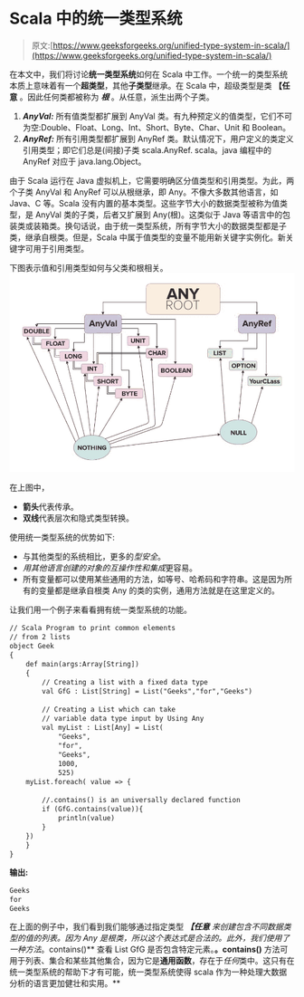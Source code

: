 # Scala 中的统一类型系统

> 原文:[https://www.geeksforgeeks.org/unified-type-system-in-scala/](https://www.geeksforgeeks.org/unified-type-system-in-scala/)

在本文中，我们将讨论**统一类型系统**如何在 Scala 中工作。一个统一的类型系统本质上意味着有一个**超类型**，其他**子类型**继承。在 Scala 中，超级类型是类 ****【任意**** 。因此任何类都被称为 ***根*** 。从任意，派生出两个子类。

1.  ***AnyVal:*** 所有值类型都扩展到 AnyVal 类。有九种预定义的值类型，它们不可为空:Double、Float、Long、Int、Short、Byte、Char、Unit 和 Boolean。
2.  ***AnyRef:*** 所有引用类型都扩展到 AnyRef 类。默认情况下，用户定义的类定义引用类型；即它们总是(间接)子类 scala.AnyRef. scala。java 编程中的 AnyRef 对应于 java.lang.Object。

由于 Scala 运行在 Java 虚拟机上，它需要明确区分值类型和引用类型。为此，两个子类 AnyVal 和 AnyRef 可以从根继承，即 Any。不像大多数其他语言，如 Java、C 等。Scala 没有内置的基本类型。这些字节大小的数据类型被称为值类型，是 AnyVal 类的子类，后者又扩展到 Any(根)。这类似于 Java 等语言中的包装类或装箱类。换句话说，由于统一类型系统，所有字节大小的数据类型都是子类，继承自根类。但是，Scala 中属于值类型的变量不能用新关键字实例化。新关键字可用于引用类型。

下图表示值和引用类型如何与父类和根相关。
![](img/c7d6fa204cc0d3497fc0da5fe92517c0.png)

在上图中，

*   **箭头**代表传承。
*   **双线**代表层次和隐式类型转换。

使用统一类型系统的优势如下:

*   与其他类型的系统相比，更多的*型安全*。
*   *用其他语言创建的对象的互操作性和集成*更容易。
*   所有变量都可以使用某些通用的方法，如等号、哈希码和字符串。这是因为所有的变量都是继承自根类 Any 的类的实例，通用方法就是在这里定义的。

让我们用一个例子来看看拥有统一类型系统的功能。

```
// Scala Program to print common elements
// from 2 lists
object Geek
{
    def main(args:Array[String])
    {
        // Creating a list with a fixed data type
        val GfG : List[String] = List("Geeks","for","Geeks")

        // Creating a List which can take 
        // variable data type input by Using Any
        val myList : List[Any] = List(
            "Geeks",
            "for",
            "Geeks",
            1000,
            525)
    myList.foreach( value => {

        //.contains() is an universally declared function
        if (GfG.contains(value)){
            println(value)
        }
    })
    }
}
```

**输出:**

```
Geeks
for
Geeks

```

在上面的例子中，我们看到我们能够通过指定类型 ***【任意** *来创建包含不同数据类型的值的列表。因为 Any 是根类，所以这个表达式是合法的。此外，我们使用了一种方法**。contains()** 查看 List GfG 是否包含特定元素。**。contains()** 方法可用于列表、集合和某些其他集合，因为它是**通用函数**，存在于*任何*类中。这只有在统一类型系统的帮助下才有可能，统一类型系统使得 scala 作为一种处理大数据分析的语言更加健壮和实用。**